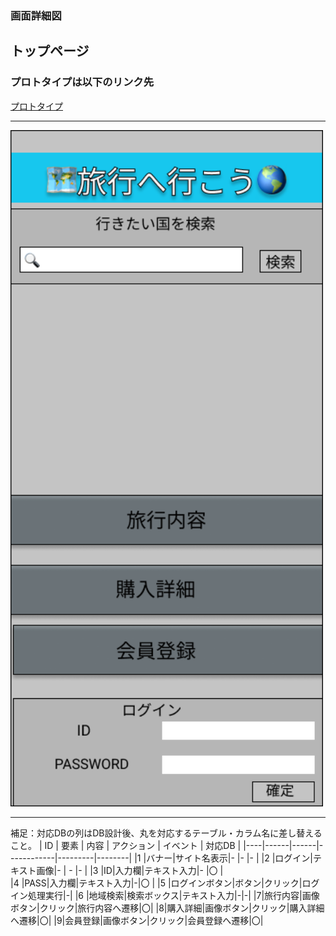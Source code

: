 ### 画面詳細図
## トップページ
### プロトタイプは以下のリンク先
[プロトタイプ](https://www.figma.com/file/YG5ey5pOtI5ZYlaZHWfvS7/Untitled?node-id=2%3A2)
*****
<img src="../img/top_page.png" width="500">

*****
補足：対応DBの列はDB設計後、丸を対応するテーブル・カラム名に差し替えること。
| ID | 要素 | 内容 | アクション | イベント | 対応DB |
|----|------|------|------------|---------|--------|
|1   |バナー|サイト名表示|-      |-        |-       |
|2   |ログイン|テキスト画像|-    | -        |-      |
|3   |ID|入力欄|テキスト入力|-   |〇        |        
|4   |PASS|入力欄|テキスト入力|-|〇                  |
|5   |ログインボタン|ボタン|クリック|ログイン処理実行|-|
|6   |地域検索|検索ボックス|テキスト入力|-|-|
|7|旅行内容|画像ボタン|クリック|旅行内容へ遷移|〇|
|8|購入詳細|画像ボタン|クリック|購入詳細へ遷移|〇|
|9|会員登録|画像ボタン|クリック|会員登録へ遷移|〇|
